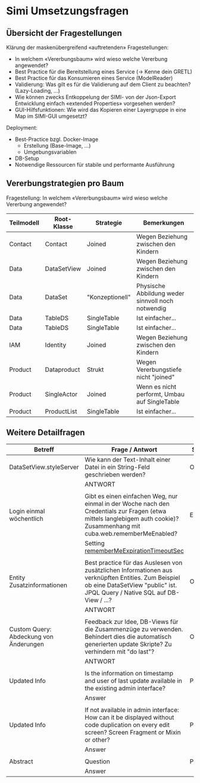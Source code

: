 # Simi Umsetzungsfragen

## Übersicht der Fragestellungen

Klärung der maskenübergreifend «auftretenden» Fragestellungen:
* In welchem «Vererbungsbaum» wird wieso welche Vererbung
angewendet?
* Best Practice für die Bereitstellung eines Service (→ Kenne dein
GRETL)
* Best Practice für das Konsumieren eines Service (ModelReader)
* Validierung: Was gilt es für die Validierung auf dem Client zu
beachten? (Lazy-Loading, …)
* Wie können zwecks Entkoppelung der SIMI- von der Json-Export
Entwicklung einfach «extended Properties» vorgesehen werden?
* GUI-Hilfsfunktionen: Wie wird das Kopieren einer Layergruppe in
eine Map im SIMI-GUI umgesetzt?

Deployment:
* Best-Practice bzgl. Docker-Image
    * Erstellung (Base-Image, …)
    * Umgebungsvariablen
* DB-Setup
* Notwendige Ressourcen für stabile und performante Ausführung

## Vererbungstrategien pro Baum

Fragestellung: In welchem «Vererbungsbaum» wird wieso welche Vererbung
angewendet?

Teilmodell|Root-Klasse|Strategie|Bemerkungen|
|---|---|---|---|
|Contact|Contact|Joined|Wegen Beziehung zwischen den Kindern|
|Data|DataSetView|Joined|Wegen Beziehung zwischen den Kindern|
|Data|DataSet|"Konzeptionell"|Physische Abbildung weder sinnvoll noch notwendig|
|Data|TableDS|SingleTable|Ist einfacher...|
|Data|TableDS|SingleTable|Ist einfacher...|
|IAM|Identity|Joined|Wegen Beziehung zwischen den Kindern|
|Product|Dataproduct|Strukt|Wegen Vererbungstiefe nicht "joined"|
|Product|SingleActor|Joined|Wenn es nicht performt, Umbau auf SingleTable|
|Product|ProductList|SingleTable|Ist einfacher...|

## Weitere Detailfragen

|Betreff|Frage / Antwort|Status|
|---|---|---|
|DataSetView.styleServer|Wie kann der Text-Inhalt einer Datei in ein String-Feld geschrieben werden?|Offen|
| |ANTWORT| |
| | | |
|Login einmal wöchentlich|Gibt es einen einfachen Weg, nur einmal in der Woche nach den Credentials zur Fragen (etwa mittels langlebigem auth cookie)? Zusammenhang mit cuba.web.rememberMeEnabled?|Erledigt|
| |Setting [rememberMeExpirationTimeoutSec](https://doc.cuba-platform.com/manual-latest/app_properties_reference.html#cuba.rememberMeExpirationTimeoutSec)| |
| | | |
|Entity Zusatzinformationen|Best practice für das Auslesen von zusätzlichen Informationen aus verknüpften Entities. Zum Beispiel ob eine DataSetView "public" ist. JPQL Query / Native SQL auf DB-View / ...?|Offen|
| |ANTWORT| |
| | | |
|Custom Query: Abdeckung von Änderungen|Feedback zur Idee, DB-Views für die Zusammenzüge zu verwenden. Behindert dies die automatisch generierten update Skripte? Zu verhindern mit "do last"?|Offen|
| |ANTWORT| |
| | | |
|Updated Info|Is the information on timestamp and user of last update available in the existing admin interface?|Pending|
| |Answer| |
| | | |
|Updated Info|If not available in admin interface: How can it be displayed without code duplication on every edit screen? Screen Fragment or Mixin or other?|Pending|
| |Answer| |
| | | |
|Abstract|Question|Pending|
| |Answer| |

